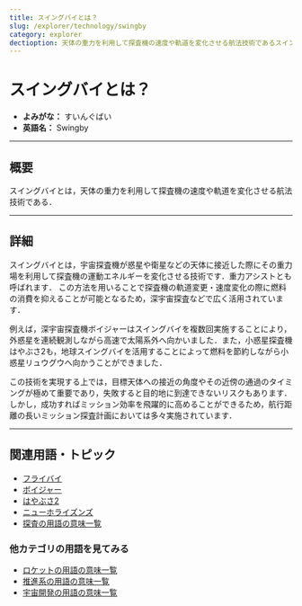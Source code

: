 ```yaml
---
title: スイングバイとは？
slug: /explorer/technology/swingby
category: explorer
dectioption: 天体の重力を利用して探査機の速度や軌道を変化させる航法技術であるスイングバイの意味・定義・内容について解説します．
---
```


# スイングバイとは？

- **よみがな：** すいんぐばい  
- **英語名：** Swingby  

---

## 概要

スイングバイとは，天体の重力を利用して探査機の速度や軌道を変化させる航法技術である．

---

## 詳細

スイングバイとは，宇宙探査機が惑星や衛星などの天体に接近した際にその重力場を利用して探査機の運動エネルギーを変化させる技術です．重力アシストとも呼ばれます．
この方法を用いることで探査機の軌道変更・速度変化の際に燃料の消費を抑えることが可能となるため，深宇宙探査などで広く活用されています．

例えば，深宇宙探査機ボイジャーはスイングバイを複数回実施することにより，外惑星を連続観測しながら高速で太陽系外へ向かいました．また，小惑星探査機はやぶさ2も，地球スイングバイを活用することによって燃料を節約しながら小惑星リュウグウへ向かうことができました．

この技術を実現する上では，目標天体への接近の角度やその近傍の通過のタイミングが極めて重要であり，失敗すると目的地に到達できないリスクもあります．しかし，成功すればミッション効率を飛躍的に高めることができるため，航行距離の長いミッション探査計画においては多々実施されています．

---

## 関連用語・トピック

- [フライバイ](/docs/explorer/technology/flyby)
- [ボイジャー](/docs/explorer/mission/voyager)
- [はやぶさ2](/docs/explorer/mission/hayabusa2)
- [ニューホライズンズ](/docs/explorer/mission/new-horizons)
- [探査の用語の意味一覧](/docs/category/explorer)

### 他カテゴリの用語を見てみる
- [ロケットの用語の意味一覧](/docs/category/rocket)
- [推進系の用語の意味一覧](/docs/category/propulsion)
- [宇宙開発の用語の意味一覧](/docs/category/glossary)
